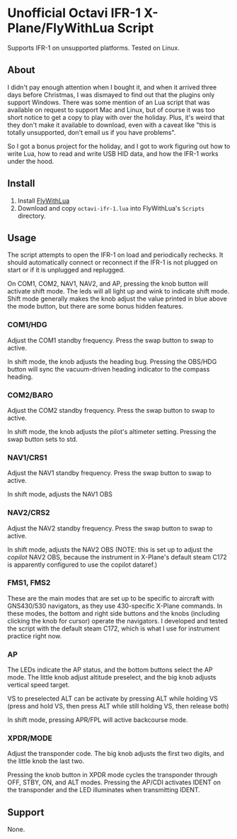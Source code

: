 # Unofficial Octavi IFR-1 X-Plane/FlyWithLua Script
Supports IFR-1 on unsupported platforms. Tested on Linux.

## About
I didn't pay enough attention when I bought it, and when it
arrived three days before Christmas, I was dismayed to find
out that the plugins only support Windows. There was some
mention of an Lua script that was available on request to
support Mac and Linux, but of course it was too short notice
to get a copy to play with over the holiday. Plus, it's weird 
that they don't make it available to download, even
with a caveat like "this is totally unsupported, don't email
us if you have problems".

So I got a bonus project for the holiday, and I got to work
figuring out how to write Lua, how to read and write USB HID
data, and how the IFR-1 works under the hood.

## Install
1. Install [FlyWithLua](https://forums.x-plane.org/index.php?/files/file/38445-flywithlua-ng-next-generation-edition-for-x-plane-11-win-lin-mac/)
2. Download and copy `octavi-ifr-1.lua` into FlyWithLua's `Scripts` directory.

## Usage
The script attempts to open the IFR-1 on load and periodically rechecks. It should automatically connect or reconnect if the IFR-1 is not plugged on start or if it is unplugged and replugged.

On COM1, COM2, NAV1, NAV2, and AP, pressing the knob button will activate shift mode. The leds will all light up and wink to indicate shift mode. Shift mode generally makes the knob adjust the value printed in blue above the mode button, but there are some bonus hidden features.

### COM1/HDG
Adjust the COM1 standby frequency. Press the swap button to swap to active.

In shift mode, the knob adjusts the heading bug. Pressing the OBS/HDG button will sync the vacuum-driven heading indicator to the compass heading.

### COM2/BARO
Adjust the COM2 standby frequency. Press the swap button to swap to active.

In shift mode, the knob adjusts the pilot's altimeter setting. Pressing the swap button sets to std.

### NAV1/CRS1
Adjust the NAV1 standby frequency. Press the swap button to swap to active.

In shift mode, adjusts the NAV1 OBS

### NAV2/CRS2
Adjust the NAV2 standby frequency. Press the swap button to swap to active.

In shift mode, adjusts the NAV2 OBS (NOTE: this is set up to adjust the _copilot_ NAV2 OBS, because the instrument in X-Plane's default steam C172 is apparently configured to use the copilot dataref.)

### FMS1, FMS2
These are the main modes that are set up to be specific to aircraft with GNS430/530 navigators, as they use 430-specific X-Plane commands. In these modes, the bottom and right side buttons and the knobs (including clicking the knob for cursor) operate the navigators. I developed and tested the script with the default steam C172, which is what I use for instrument practice right now.

### AP
The LEDs indicate the AP status, and the bottom buttons select the AP mode. The little knob adjust altitude preselect, and the big knob adjusts vertical speed target.

VS to preselected ALT can be activate by pressing ALT while holding VS (press and hold VS, then press ALT while still holding VS, then release both)

In shift mode, pressing APR/FPL will active backcourse mode.

### XPDR/MODE
Adjust the transponder code. The big knob adjusts the first two digits, and the little knob the last two.

Pressing the knob button in XPDR mode cycles the transponder through OFF, STBY, ON, and ALT modes.
Pressing the AP/CDI activates IDENT on the transponder and the LED illuminates when transmitting IDENT.

## Support
None.
